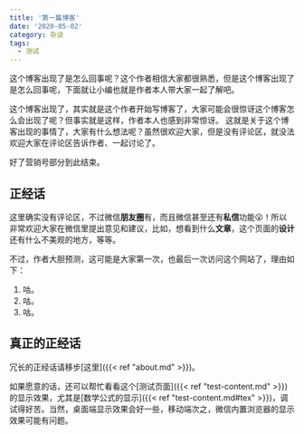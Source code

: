 ```yaml
---
title: '第一篇博客'
date: '2020-05-02'
category: 杂谈
tags:
  - 测试
---
```


这个博客出现了是怎么回事呢？这个作者相信大家都很熟悉，但是这个博客出现了是怎么回事呢，下面就让小编也就是作者本人带大家一起了解吧。

<!--more-->

这个博客出现了，其实就是这个作者开始写博客了，大家可能会很惊讶这个博客怎么会出现了呢？但事实就是这样，作者本人也感到非常惊讶。
这就是关于这个博客出现的事情了，大家有什么想法呢？虽然很欢迎大家，但是没有评论区，就没法欢迎大家在评论区告诉作者、一起讨论了。

好了营销号部分到此结束。

## 正经话

这里确实没有评论区，不过微信**朋友圈**有，而且微信甚至还有**私信**功能:open_mouth:！所以非常欢迎大家在微信里提出意见和建议，比如，想看到什么**文章**，这个页面的**设计**还有什么不美观的地方，等等。

不过，作者大胆预测，这可能是大家第一次，也最后一次访问这个网站了，理由如下：

1. 咕。
2. 咕。
3. 咕。

## 真正的正经话

冗长的正经话请移步[这里]({{< ref "about.md" >}})。

如果愿意的话，还可以帮忙看看这个[测试页面]({{< ref "test-content.md" >}})的显示效果，尤其是[数学公式的显示]({{< ref "test-content.md#tex" >}})，调试得好苦。当然，桌面端显示效果会好一些，移动端次之，微信内置浏览器的显示效果可能有问题。
